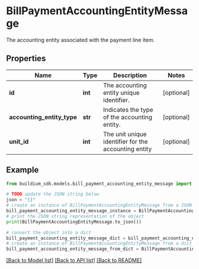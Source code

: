 # BillPaymentAccountingEntityMessage

The accounting entity associated with the payment line item.

## Properties

Name | Type | Description | Notes
------------ | ------------- | ------------- | -------------
**id** | **int** | The accounting entity unique identifier. | [optional] 
**accounting_entity_type** | **str** | Indicates the type of the accounting entity. | [optional] 
**unit_id** | **int** | The unit unique identifier for the accounting entity | [optional] 

## Example

```python
from buildium_sdk.models.bill_payment_accounting_entity_message import BillPaymentAccountingEntityMessage

# TODO update the JSON string below
json = "{}"
# create an instance of BillPaymentAccountingEntityMessage from a JSON string
bill_payment_accounting_entity_message_instance = BillPaymentAccountingEntityMessage.from_json(json)
# print the JSON string representation of the object
print(BillPaymentAccountingEntityMessage.to_json())

# convert the object into a dict
bill_payment_accounting_entity_message_dict = bill_payment_accounting_entity_message_instance.to_dict()
# create an instance of BillPaymentAccountingEntityMessage from a dict
bill_payment_accounting_entity_message_from_dict = BillPaymentAccountingEntityMessage.from_dict(bill_payment_accounting_entity_message_dict)
```
[[Back to Model list]](../README.md#documentation-for-models) [[Back to API list]](../README.md#documentation-for-api-endpoints) [[Back to README]](../README.md)



